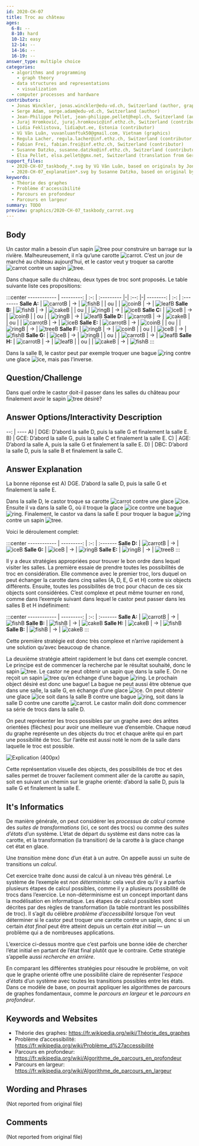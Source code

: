 ```yaml
---
id: 2020-CH-07
title: Troc au château
ages:
  6-8: --
  8-10: hard
  10-12: easy
  12-14: --
  14-16: --
  16-19: --
answer_type: multiple choice
categories:
  - algorithms and programming
    - graph theory
  - data structures and representations
    - visualization
  - computer processes and hardware
contributors:
  - Jonas Winckler, jonas.winckler@edu-vd.ch, Switzerland (author, graphics)
  - Serge Adam, serge.adam@edu-vd.ch, Switzerland (author)
  - Jean-Philippe Pellet, jean-philippe.pellet@hepl.ch, Switzerland (author, graphics)
  - Juraj Hromkovič, juraj.hromkovic@inf.ethz.ch, Switzerland (contributor)
  - Lidia Feklistova, lidia@ut.ee, Estonia (contributor)
  - Vũ Văn Luân, vuvanluanftuk50@gmail.com, Vietnam (graphics)
  - Regula Lacher, regula.lacher@inf.ethz.ch, Switzerland (contributor, translation from English into German)
  - Fabian Frei, fabian.frei@inf.ethz.ch, Switzerland (contributor)
  - Susanne Datzko, susanne.datzko@inf.ethz.ch, Switzerland (contributor, graphics)
  - Elsa Pellet, elsa.pellet@gmx.net, Switzerland (translation from German into French)
support_files:
  - 2020-CH-07_taskbody_*.svg by Vũ Văn Luân, based on originals by Jonas Winckler
  - 2020-CH-07_explanation*.svg by Susanne Datzko, based on original by Jean-Philippe Pellet
keywords:
  - Théorie des graphes
  - Problème d'accessibilité
  - Parcours en profondeur
  - Parcours en largeur
summary: TODO
preview: graphics/2020-CH-07_taskbody_carrot.svg
---
```



## Body

Un castor malin a besoin d’un sapin ![tree] pour construire un barrage sur la rivière. Malheureusement, il n’a qu’une carotte ![carrot]. C’est un jour de marché au château aujourd’hui, et le castor veut y troquer sa carotte ![carrot] contre un sapin ![tree].

[cake]:   graphics/2020-CH-07_taskbody_cake.svg   "gâteau (15px)"
[carrot]: graphics/2020-CH-07_taskbody_carrot.svg "carotte (15px)"
[coin]:   graphics/2020-CH-07_taskbody_coin.svg   "pièce de monnaie (16px)"
[fish]:   graphics/2020-CH-07_taskbody_fish.svg   "poisson (19px)"
[ice]:    graphics/2020-CH-07_taskbody_ice.svg    "glace (11px)"
[leaf]:   graphics/2020-CH-07_taskbody_leaf.svg   "feuille (17px)"
[ring]:   graphics/2020-CH-07_taskbody_ring.svg   "bague (15px)"
[tree]:   graphics/2020-CH-07_taskbody_tree.svg   "sapin (15px)"

Dans chaque salle du château, deux types de troc sont proposés. Le table suivante liste ces propositions:

:::center
------------ | ---------: | :-: | :--------- |-| :--: |-|  --------: | :-: | :--------
**Salle A:** | ![carrotB] |  →  | ![fishB]   | |  ou  | | ![coinB]   |  →  | ![leafB] 
**Salle B:** | ![fishB]   |  →  | ![cakeB]   | |  ou  | | ![ringB]   |  →  | ![iceB]
**Salle C:** | ![iceB]    |  →  | ![coinB]   | |  ou  | | ![ringB]   |  →  | ![leafB] 
**Salle D:** | ![carrotB] |  →  | ![cakeB]   | |  ou  | | ![carrotB] |  →  | ![iceB] 
**Salle E:** | ![carrotB] |  →  | ![coinB]   | |  ou  | | ![ringB]   |  →  | ![treeB] 
**Salle F:** | ![ringB]   |  →  | ![coinB]   | |  ou  | | ![iceB]    |  →  | ![fishB] 
**Salle G:** | ![iceB]    |  →  | ![ringB]   | |  ou  | | ![carrotB] |  →  | ![leafB] 
**Salle H:** | ![carrotB] |  →  | ![leafB]   | |  ou  | | ![cakeB]   |  →  | ![fishB] 
:::

[cakeB]:   graphics/2020-CH-07_taskbody_cake.svg   "gâteau (30px)"
[carrotB]: graphics/2020-CH-07_taskbody_carrot.svg "carotte (30px)"
[coinB]:   graphics/2020-CH-07_taskbody_coin.svg   "pièce de monnaie (33px)"
[fishB]:   graphics/2020-CH-07_taskbody_fish.svg   "poisson (39px)"
[iceB]:    graphics/2020-CH-07_taskbody_ice.svg    "glace (20px)"
[leafB]:   graphics/2020-CH-07_taskbody_leaf.svg   "feuille (34px)"
[ringB]:   graphics/2020-CH-07_taskbody_ring.svg   "bague (30px)"
[treeB]:   graphics/2020-CH-07_taskbody_tree.svg   "sapin (31px)"

Dans la salle B, le castor peut par exemple troquer une bague ![ring] contre une glace ![ice], mais pas l’inverse.


## Question/Challenge

Dans quel ordre le castor doit-il passer dans les salles du château pour finalement avoir le sapin ![tree] désiré?


## Answer Options/Interactivity Description

--: | ----
 A) | DGE: D’abord la salle D, puis la salle G et finalement la salle E.
 B) | GCE: D’abord la salle G, puis la salle C et finalement la salle E.
 C) | AGE: D’abord la salle A, puis la salle G et finalement la salle E.
 D) | DBC: D’abord la salle D, puis la salle B et finalement la salle C.


## Answer Explanation

La bonne réponse est A) DGE. D’abord la salle D, puis la salle G et finalement la salle E.

Dans la salle D, le castor troque sa carotte ![carrot] contre une glace ![ice]. Ensuite il va dans la salle G, où il troque la glace ![ice] contre une bague ![ring]. Finalement, le castor va dans la salle E pour troquer la bague ![ring] contre un sapin ![tree].

Voici le déroulement complet:

:::center
------------ | ---------: | :-: | :-------
**Salle D:** | ![carrotB] |  →  | ![iceB]
**Salle G:** | ![iceB]    |  →  | ![ringB]
**Salle E:** | ![ringB]   |  →  | ![treeB]
:::

Il y a deux stratégies appropriées pour trouver le bon ordre dans lequel visiter les salles. La première essaie de prendre toutes les possibilités de troc en considération. Elle commence avec le premier troc, lors duquel on peut échanger la carotte dans cinq salles (A, D, E, G et H) contre six objects différents. Ensuite, toutes les possibilités de troc pour chacun de ces six objects sont considérées. C’est complexe et peut même tourner en rond, comme dans l’exemple suivant dans lequel le castor peut passer dans les salles B et H indéfiniment:

:::center
------------ | ---------: | :-: | :-------
**Salle A:** | ![carrotB] |  →  | ![fishB]
**Salle B:** | ![fishB]   |  →  | ![cakeB]
**Salle H:** | ![cakeB]   |  →  | ![fishB]
**Salle B:** | ![fishB]   |  →  | ![cakeB]
:::

Cette première stratégie est donc très complexe et n’arrive rapidement à une solution qu’avec beaucoup de chance.

La deuxième stratégie atteint rapidement le but dans cet exemple concret. Le principe est de commencer la recherche par le résultat souhaité, donc le sapin ![tree]. Le castor ne peut obtenir un sapin que dans la salle E. On ne reçoit un sapin ![tree] qu’en échange d’une bague ![ring]. Le prochain object désiré est donc une bague! La bague ne peut aussi être obtenue que dans une salle, la salle G, en échange d’une glace ![ice]. On peut obtenir une glace  ![ice] soit dans la salle B contre une bague ![ring], soit dans la salle D contre une carotte ![carrot]. Le castor malin doit donc commencer sa série de trocs dans la salle D.

On peut représenter les trocs possibles par un graphe avec des arêtes orientées (flèches) pour avoir une meilleure vue d’ensemble. Chaque nœud du graphe représente un des objects du troc et chaque arête qui en part une possibilité de troc. Sur l’arête est aussi noté le nom de la salle dans laquelle le troc est possible.

![](graphics/2020-CH-07_explanation-compatible.svg "Explication (400px)")

Cette représentation visuelle des objects, des possibilités de troc et des salles permet de trouver facilement comment aller de la carotte au sapin, soit en suivant un chemin sur le graphe orienté: d’abord la salle D, puis la salle G et finalement la salle E.


## It's Informatics

De manière générale, on peut considérer les _processus de calcul_ comme des _suites de transformations_ (ici, ce sont des trocs) ou comme des _suites d’états_ d’un système. L’état de départ du système est dans notre cas la carotte, et la transformation (la transition) de la carotte à la glace change cet état en glace.

Une _transition_ mène donc d’un état à un autre. On appelle aussi un suite de transitions un _calcul_.

Cet exercice traite donc aussi de calcul à un niveau très général. Le système de l’exemple est _non déterministe_: cela veut dire qu’il y a parfois plusieurs étapes de calcul possibles, comme il y a plusieurs possibilité de trocs dans l’exercice. Le non-déterminisme est un concept important dans la modélisation en informatique. Les étapes de calcul possibles sont décrites par des règles de transformation (la table montrant les possibilités de troc). Il s’agit du célèbre _problème d’accessibilité_ lorsque l’on veut déterminer si le castor peut troquer une carotte contre un sapin, donc si un certain _état final_ peut être atteint depuis un certain _état initial_ — un problème qui a de nombreuses applications.

L’exercice ci-dessus montre que c’est parfois une bonne idée de chercher l’état initial en partant de l’état final plutôt que le contraire. Cette stratégie s’appelle aussi _recherche en arrière_.

En comparant les différentes stratégies pour résoudre le problème, on voit que le graphe orienté offre une possibilité claire de représenter l’_espace d’états_ d’un système avec toutes les transitions possibles entre les états. Dans ce modèle de base, on pourrait appliquer les algorithmes de parcours de graphes fondamentaux, comme le _parcours en largeur_ et le _parcours en profondeur_.


## Keywords and Websites

 - Théorie des graphes: https://fr.wikipedia.org/wiki/Théorie_des_graphes
 - Problème d’accessibilité: https://fr.wikipedia.org/wiki/Problème_d%27accessibilité
 - Parcours en profondeur: https://fr.wikipedia.org/wiki/Algorithme_de_parcours_en_profondeur
 - Parcours en largeur: https://fr.wikipedia.org/wiki/Algorithme_de_parcours_en_largeur


## Wording and Phrases

(Not reported from original file)


## Comments

(Not reported from original file)
